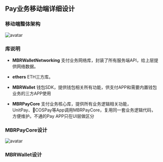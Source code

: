 ## Pay业务移动端详细设计

### 移动端整体架构

![avatar](https://raw.githubusercontent.com/cqmbr/MBRDocument/master/docs/MBRPayApp/Pay%E7%BB%84%E4%BB%B6%E7%BB%93%E6%9E%84%E5%9B%BE.png)

### 库说明

-  **MBRWalletNetworking**
支付业务网络库，封装了所有服务端API，给上层提供网络数据。

-  **ethers**
ETH三方库。

-  **MBRWallet**
钱包SDK，提供钱包相关所有功能，供支付APP和需要内置钱包业务的三方APP使用

-  **MBRPayCore**
支付业务核心库，提供所有业务逻辑相关功能，UnitPay、COSPay等App调用MBRPayCore，复用同一套业务逻辑代码，方便维护。不通的Pay APP只在UI层做区分

### MBRPayCore设计

![avatar](https://raw.githubusercontent.com/cqmbr/MBRDocument/master/docs/MBRPayApp/Pay%20App%E7%BC%96%E7%A0%81%E8%A7%84%E8%8C%83.png)

### MBRWallet设计
